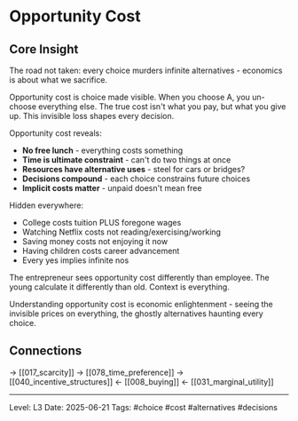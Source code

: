 # Opportunity Cost

## Core Insight
The road not taken: every choice murders infinite alternatives - economics is about what we sacrifice.

Opportunity cost is choice made visible. When you choose A, you un-choose everything else. The true cost isn't what you pay, but what you give up. This invisible loss shapes every decision.

Opportunity cost reveals:
- **No free lunch** - everything costs something
- **Time is ultimate constraint** - can't do two things at once
- **Resources have alternative uses** - steel for cars or bridges?
- **Decisions compound** - each choice constrains future choices
- **Implicit costs matter** - unpaid doesn't mean free

Hidden everywhere:
- College costs tuition PLUS foregone wages
- Watching Netflix costs not reading/exercising/working
- Saving money costs not enjoying it now
- Having children costs career advancement
- Every yes implies infinite nos

The entrepreneur sees opportunity cost differently than employee. The young calculate it differently than old. Context is everything.

Understanding opportunity cost is economic enlightenment - seeing the invisible prices on everything, the ghostly alternatives haunting every choice.

## Connections
→ [[017_scarcity]]
→ [[078_time_preference]]
→ [[040_incentive_structures]]
← [[008_buying]]
← [[031_marginal_utility]]

---
Level: L3
Date: 2025-06-21
Tags: #choice #cost #alternatives #decisions
